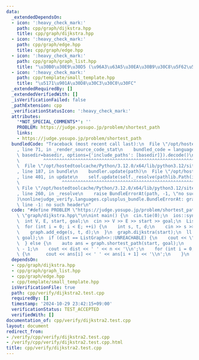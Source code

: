```yaml
---
data:
  _extendedDependsOn:
  - icon: ':heavy_check_mark:'
    path: cpp/graph/dijkstra.hpp
    title: cpp/graph/dijkstra.hpp
  - icon: ':heavy_check_mark:'
    path: cpp/graph/edge.hpp
    title: cpp/graph/edge.hpp
  - icon: ':heavy_check_mark:'
    path: cpp/graph/graph_list.hpp
    title: "\u30B0\u30E9\u30D5 (\u96A3\u63A5\u30EA\u30B9\u30C8\u5F62\u5F0F)"
  - icon: ':heavy_check_mark:'
    path: cpp/template/small_template.hpp
    title: "\u5171\u901A\u30D8\u30C3\u30C0\u30FC"
  _extendedRequiredBy: []
  _extendedVerifiedWith: []
  _isVerificationFailed: false
  _pathExtension: cpp
  _verificationStatusIcon: ':heavy_check_mark:'
  attributes:
    '*NOT_SPECIAL_COMMENTS*': ''
    PROBLEM: https://judge.yosupo.jp/problem/shortest_path
    links:
    - https://judge.yosupo.jp/problem/shortest_path
  bundledCode: "Traceback (most recent call last):\n  File \"/opt/hostedtoolcache/Python/3.12.0/x64/lib/python3.12/site-packages/onlinejudge_verify/documentation/build.py\"\
    , line 71, in _render_source_code_stat\n    bundled_code = language.bundle(stat.path,\
    \ basedir=basedir, options={'include_paths': [basedir]}).decode()\n          \
    \         ^^^^^^^^^^^^^^^^^^^^^^^^^^^^^^^^^^^^^^^^^^^^^^^^^^^^^^^^^^^^^^^^^^^^^^^^^^^^^^^^^\n\
    \  File \"/opt/hostedtoolcache/Python/3.12.0/x64/lib/python3.12/site-packages/onlinejudge_verify/languages/cplusplus.py\"\
    , line 187, in bundle\n    bundler.update(path)\n  File \"/opt/hostedtoolcache/Python/3.12.0/x64/lib/python3.12/site-packages/onlinejudge_verify/languages/cplusplus_bundle.py\"\
    , line 401, in update\n    self.update(self._resolve(pathlib.Path(included), included_from=path))\n\
    \                ^^^^^^^^^^^^^^^^^^^^^^^^^^^^^^^^^^^^^^^^^^^^^^^^^^^^^^^^^\n \
    \ File \"/opt/hostedtoolcache/Python/3.12.0/x64/lib/python3.12/site-packages/onlinejudge_verify/languages/cplusplus_bundle.py\"\
    , line 260, in _resolve\n    raise BundleErrorAt(path, -1, \"no such header\"\
    )\nonlinejudge_verify.languages.cplusplus_bundle.BundleErrorAt: graph/dijkstra.hpp:\
    \ line -1: no such header\n"
  code: "#define PROBLEM \"https://judge.yosupo.jp/problem/shortest_path\"\n#include\
    \ \"graph/dijkstra.hpp\"\n\nint main() {\n  cin.tie(0);\n  ios::sync_with_stdio(false);\n\
    \  int V, E, start, goal;\n  cin >> V >> E >> start >> goal;\n  ListGraph graph(V);\n\
    \  for (int i = 0; i < E; ++i) {\n    int s, t, d;\n    cin >> s >> t >> d;\n\
    \    graph.add_edge(s, t, d);\n  }\n  graph.dijkstra(start);\n  ll dist = graph.distance(start,\
    \ goal);\n  if (dist == ListGraph<>::UNREACHABLE) {\n    cout << \"-1\\n\";\n\
    \  } else {\n    auto ans = graph.shortest_path(start, goal);\n    int n = (int)ans.size()\
    \ - 1;\n    cout << dist << ' ' << n << '\\n';\n    for (int i = 0; i < n; ++i)\
    \ {\n      cout << ans[i] << ' ' << ans[i + 1] << '\\n';\n    }\n  }\n}"
  dependsOn:
  - cpp/graph/dijkstra.hpp
  - cpp/graph/graph_list.hpp
  - cpp/graph/edge.hpp
  - cpp/template/small_template.hpp
  isVerificationFile: true
  path: cpp/verify/dijkstra2.test.cpp
  requiredBy: []
  timestamp: '2024-10-29 23:42:15+09:00'
  verificationStatus: TEST_ACCEPTED
  verifiedWith: []
documentation_of: cpp/verify/dijkstra2.test.cpp
layout: document
redirect_from:
- /verify/cpp/verify/dijkstra2.test.cpp
- /verify/cpp/verify/dijkstra2.test.cpp.html
title: cpp/verify/dijkstra2.test.cpp
---
```

